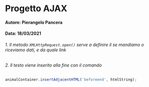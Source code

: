 # Progetto AJAX
#### Autore: Pierangelo Pancera
#### Data: 18/03/2021

###### 1. Il metodo  `XMLHttpRequest.open()` serve a definire il se mandiamo o riceviamo dati, e da quale link
###### 2. Il testo viene inserito alla fine con il comando 
```Javascript
animalContainer.insertAdjacentHTML('beforeend', htmlString);

```
